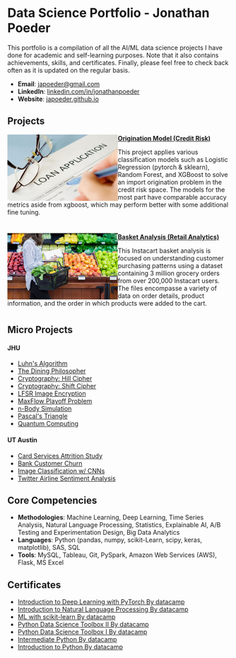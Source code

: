 
# Data Science Portfolio - Jonathan Poeder
This portfolio is a compilation of all the AI/ML data science projects I have done for academic and self-learning purposes. Note that it also contains achievements, skills, and certificates. Finally, please feel free to check back often as it is updated on the regular basis.

- **Email**: [japoeder@gmail.com](mailto:japoeder@gmail.com)
- **LinkedIn**: [linkedin.com/in/jonathanpoeder](https://www.linkedin.com/in/jonathanpoeder/)
- **Website**: [japoeder.github.io](https://japoeder.github.io)

<!--
## Achievements
- Example 1
- Example 2
-->

## Projects

<img align="left" width="250" height="150" src="https://github.com/japoeder/Portfolio/blob/master/Images/loanapp.jpg"> **[Origination Model (Credit Risk)](https://github.com/japoeder/Origination-Model-Project)** 

This project applies various classification models such as Logistic Regression (pytorch & sklearn), Random Forest, and XGBoost to solve an import origination problem in the credit risk space. The models for the most part have comparable accuracy metrics aside from xgboost, which may perform better with some additional fine tuning.

#


<img align="left" width="250" height="150" src="https://github.com/japoeder/Portfolio/blob/master/Images/groceries.jpeg"> **[Basket Analysis (Retail Analytics)](https://github.com/japoeder/Basket-Analysis)**

This Instacart basket analysis is focused on understanding customer purchasing patterns using a dataset containing 3 million grocery orders from over 200,000 Instacart users. The files encompasse a variety of data on order details, product information, and the order in which products were added to the cart.

#

## Micro Projects

#### JHU
- [Luhn's Algorithm](https://github.com/japoeder/micro_projects/tree/master/luhns_algorithm)
- [The Dining Philosopher](https://github.com/japoeder/micro_projects/tree/master/dining_philosopher)
- [Cryptography: Hill Cipher](https://github.com/japoeder/micro_projects/tree/master/hill_cipher)
- [Cryptography: Shift Cipher](https://github.com/japoeder/micro_projects/tree/master/shift_cipher)
- [LFSR Image Encryption](https://github.com/japoeder/micro_projects/tree/master/lfsr_image_encryption)
- [MaxFlow Playoff Problem](https://github.com/japoeder/micro_projects/tree/master/maxflow_graph)
- [n-Body Simulation](https://github.com/japoeder/micro_projects/tree/master/n_body_simulation)
- [Pascal's Triangle](https://github.com/japoeder/micro_projects/tree/master/pascals_triangle)
- [Quantum Computing](https://github.com/japoeder/micro_projects/tree/master/quantum_comp)

#### UT Austin

- [Card Services Attrition Study](https://github.com/japoeder/micro_projects/tree/master/cc_churn)
- [Bank Customer Churn](https://github.com/japoeder/micro_projects/tree/master/bank_churn)
- [Image Classification w/ CNNs](https://github.com/japoeder/micro_projects/tree/master/plant_seed_cv)
- [Twitter Airline Sentiment Analysis](https://github.com/japoeder/micro_projects/tree/master/twitter_airline)

## Core Competencies

- **Methodologies**: Machine Learning, Deep Learning, Time Series Analysis, Natural Language Processing, Statistics, Explainable AI, A/B Testing and Experimentation Design, Big Data Analytics
- **Languages**: Python (pandas, numpy, scikit-Learn, scipy, keras, matplotlib), SAS, SQL
- **Tools**: MySQL, Tableau, Git, PySpark, Amazon Web Services (AWS), Flask, MS Excel

## Certificates

- [Introduction to Deep Learning with PyTorch By datacamp](https://github.com/japoeder/Portfolio/blob/master/Certificates/intro_to_DL_w_pytorch.pdf)
- [Introduction to Natural Language Processing By datacamp](https://github.com/japoeder/Portfolio/blob/master/Certificates/intro_to_nlp.pdf)
- [ML with scikit-learn By datacamp](https://github.com/japoeder/Portfolio/blob/master/Certificates/machine_learning_w_sklearn.pdf)
- [Python Data Science Toolbox II By datacamp](https://github.com/japoeder/Portfolio/blob/master/Certificates/data_science_toolkit_2.pdf)
- [Python Data Science Toolbox I By datacamp](https://github.com/japoeder/Portfolio/blob/master/Certificates/data_science_toolkit_1.pdf)
- [Intermediate Python By datacamp](https://github.com/japoeder/Portfolio/blob/master/Certificates/intermediate_python.pdf)
- [Introduction to Python By datacamp](https://github.com/japoeder/Portfolio/blob/master/Certificates/introduction_to_python.pdf)